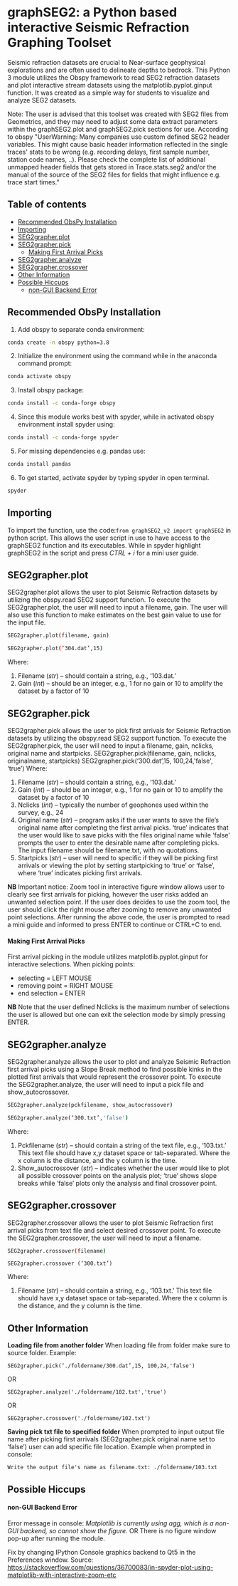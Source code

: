 # graphSEG2: a Python based interactive Seismic Refraction Graphing Toolset 

Seismic refraction datasets are crucial to Near-surface geophysical explorations and are often used to delineate depths to bedrock. This Python 3 module utilizes the Obspy framework to read SEG2 refraction datasets and plot interactive stream datasets using the matplotlib.pyplot.ginput function. It was created as a simple way for students to visualize and analyze SEG2 datasets.

Note: The user is advised that this toolset was created with SEG2 files from Geometrics, and they may need to adjust some data extract parameters within the graphSEG2.plot and graphSEG2.pick sections for use. According to obspy "UserWarning: Many companies use custom defined SEG2 header variables. This might cause basic header information reflected in the single traces' stats to be wrong (e.g. recording delays, first sample number, station code names, ..). Please check the complete list of additional unmapped header fields that gets stored in Trace.stats.seg2 and/or the manual of the source of the SEG2 files for fields that might influence e.g. trace start times."

Table of contents
-----------------
- [Recommended ObsPy Installation](#Recommended-ObsPy-Installation)
- [Importing](#Importing)
- [SEG2grapher.plot](#seg2grapherplot)
- [SEG2grapher.pick](#seg2grapherpick)
  * [Making First Arrival Picks](#making-first-arrival-picks)
- [SEG2grapher.analyze](#seg2grapheranalyze)
- [SEG2grapher.crossover](#seg2graphercrossover)
- [Other Information](#other-information)
- [Possible Hiccups](#possible-hiccups)
  * [non-GUI Backend Error](#non-GUI-Backend-Error)

## Recommended ObsPy Installation

1.	Add obspy to separate conda environment:
```bash 
conda create -n obspy python=3.8
```
2.	Initialize the environment using the command while in the anaconda command prompt: 
```bash
conda activate obspy
```
3.	Install obspy package: 
```bash
conda install -c conda-forge obspy
```
4.	Since this module works best with spyder, while in activated obspy environment install spyder using:
```bash 
conda install -c conda-forge spyder
```
5.	For missing dependencies e.g. pandas use:
``` bash
conda install pandas
```
6.	To get started, activate spyder by typing spyder in open terminal.
``` bash
spyder
```


## Importing

To import the function, use the code:`from graphSEG2_v2 import graphSEG2` in python script.
This allows the user script in use to have access to the graphSEG2 function and its executables. While in spyder highlight graphSEG2 in the script and press *CTRL + i* for a mini user guide.

## SEG2grapher.plot
SEG2grapher.plot allows the user to plot Seismic Refraction datasets by utilizing the obspy.read SEG2 support function. To execute the SEG2grapher.plot, the user will need to input a filename, gain. The user will also use this function to make estimates on the best gain value to use for the input file.
```bash
SEG2grapher.plot(filename, gain)
```
```bash
SEG2grapher.plot(‘304.dat’,15)
```
Where:
1.	Filename (*str*) – should contain a string, e.g., ‘103.dat.’
2.	Gain (*int*) – should be an integer, e.g., 1 for no gain or 10 to amplify the dataset by a factor of 10

## SEG2grapher.pick
SEG2grapher.pick allows the user to pick first arrivals for Seismic Refraction datasets by utilizing the obspy.read SEG2 support function. To execute the SEG2grapher.pick, the user will need to input a filename, gain, nclicks, original name and startpicks. 
SEG2grapher.pick(filename, gain, nclicks, originalname, startpicks)
SEG2grapher.pick(‘300.dat’,15, 100,24,'false', ‘true’)
Where:
1.	Filename (*str*) – should contain a string, e.g., ‘103.dat.’
2.	Gain (*int*) – should be an integer, e.g., 1 for no gain or 10 to amplify the dataset by a factor of 10
3.	Nclicks (*int*) – typically the number of geophones used within the survey, e.g., 24
4.	Original name (*str*) – program asks if the user wants to save the file’s original name after completing the first arrival picks. ‘true’ indicates that the user would like to save picks with the files original name while ‘false’ prompts the user to enter the desirable name after completing picks. The input filename should be filename.txt, with no quotations.
5.	Startpicks (*str*) – user will need to specific if they will be picking first arrivals or viewing the plot by setting startpicking to ‘true’ or ‘false’, where ‘true’ indicates picking first arrivals.

**NB**	Important notice: Zoom tool   in interactive figure window allows user to clearly see first arrivals for picking, however the user risks added an unwanted selection point. If the user does decides to use the zoom tool, the user should click the right mouse after zooming to remove any unwanted point selections.
After running the above code, the user is prompted to read a mini guide and informed to press ENTER to continue or CTRL+C to end.

#### Making First Arrival Picks
First arrival picking in the module utilizes matplotlib.pyplot.ginput for interactive selections. When picking points: 
   * selecting = LEFT MOUSE
   * removing point = RIGHT MOUSE
   *	end selection = ENTER

**NB** Note that the user defined Nclicks is the maximum number of selections the user is allowed but one can exit the selection mode by simply pressing ENTER.

## SEG2grapher.analyze
SEG2grapher.analyze allows the user to plot and analyze Seismic Refraction first arrival picks using a Slope Break method to find possible kinks in the plotted first arrivals that would represent the crossover point. To execute the SEG2grapher.analyze, the user will need to input a pick file and show_autocrossover.
```bash
SEG2grapher.analyze(pckfilename, show_autocrossover)
```
````bash
SEG2grapher.analyze(‘300.txt’,'false')
````
Where:
1.	Pckfilename (*str*) – should contain a string of the text file, e.g., ‘103.txt.’ This text file should have x,y dataset space or tab-separated. Where the x column is the distance, and the y column is the time.
2.	Show_autocrossover (*str*) – indicates whether the user would like to plot all possible crossover points on the analysis plot; ‘true’ shows slope breaks while ‘false’ plots only the analysis and final crossover point. 

## SEG2grapher.crossover
SEG2grapher.crossover allows the user to plot Seismic Refraction first arrival picks from text file and select desired crossover point. To execute the SEG2grapher.crossover, the user will need to input a filename.
`````bash
SEG2grapher.crossover(filename)
`````
````
SEG2grapher.crossover (‘300.txt’)
````
Where:
1.	Filename (*str*) – should contain a string, e.g., ‘103.txt.’ This text file should have x,y dataset space or tab-separated. Where the x column is the distance, and the y column is the time.

## Other Information
**Loading file from another folder**
When loading file from folder make sure to source folder.
Example:
```
SEG2grapher.pick(‘./foldername/300.dat’,15, 100,24,'false')
```
OR
```
SEG2grapher.analyze('./foldername/102.txt','true')
```
OR
```
SEG2grapher.crossover('./foldername/102.txt')
```

**Saving pick txt file to specified folder**
When prompted to input output file name after picking first arrivals (SEG2grapher.pick original name set to ‘false’) user can add specific file location.
Example when prompted in console:
```
Write the output file's name as filename.txt: ./foldername/103.txt
```
## Possible Hiccups
#### non-GUI Backend Error
Error message in console: *Matplotlib is currently using agg, which is a non-GUI backend, so cannot show the figure.* 
OR 
There is no figure window pop-up after running the module.

Fix by changing IPython Console graphics backend to Qt5 in the Preferences window. Source: https://stackoverflow.com/questions/36700083/in-spyder-plot-using-matplotlib-with-interactive-zoom-etc	


